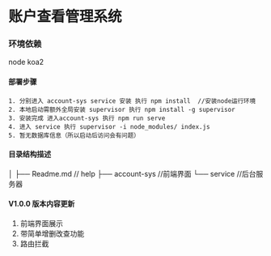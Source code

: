 账户查看管理系统
===========================

### 环境依赖
node
koa2

#### 部署步骤
```
1. 分别进入 account-sys service 安装 执行 npm install  //安装node运行环境
2. 本地启动需额外全局安装 supervisor 执行 npm install -g supervisor
3. 安装完成 进入account-sys 执行 npm run serve 
4. 进入 service 执行 supervisor -i node_modules/ index.js 
5. 暂无数据库信息（所以启动后访问会有问题）
```

#### 目录结构描述
│ 
├── Readme.md                   // help
├── account-sys                 //前端界面
└── service                 //后台服务器




#### V1.0.0 版本内容更新
1. 前端界面展示
2. 带简单增删改查功能
3. 路由拦截
